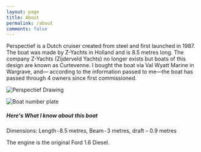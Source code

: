 ```yaml
---
layout: page
title: About
permalink: /about
comments: false
---
```


<div class="row justify-content-between">
<div class="col-md-8 pr-5">

<p>Perspectief is a Dutch cruiser created from steel and first launched in 1987. The boat was made by Z-Yachts in Holland and is 8.5 metres long.
The company Z-Yachts (Zijderveld Yachts) no longer exists but boats of this design are known as Curtevenne. I bought the boat via Val Wyatt Marine in Wargrave, and–– according to the information passed to me––the boat has passed through 4 owners since first commissioned.</p>

<p class="mb-5"><img class="shadow-lg" src="{{site.baseurl}}/assets/images/drawing.jpg" alt="Perspectief Drawing" /></p>

<p class="mb-5"><img class="shadow-lg" src="{{site.baseurl}}/images/2019/06/IMG_0963.jpg" alt="Boat number plate" /></p>

</div>

<div class="col-md-4">

<div class="sticky-top sticky-top-80">
<h5>Here's What I know about this boat</h5>

<p>Dimensions: Length - 8.5 metres, Beam - 3 metres, draft – 0.9 metres</p>
<p>The engine is the original Ford 1.6 Diesel.</p>

</div>
</div>
</div>
